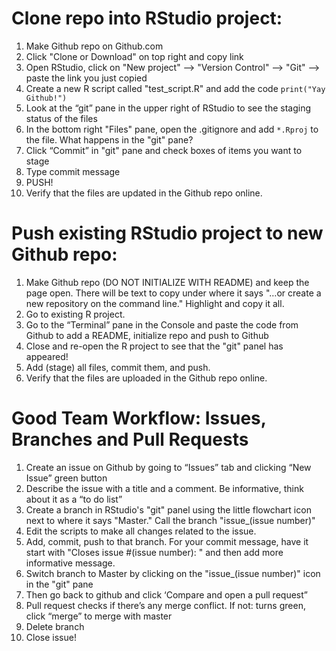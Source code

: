 # Clone repo into RStudio project:
1. Make Github repo on Github.com
2. Click "Clone or Download" on top right and copy link
3. Open RStudio, click on "New project" —> "Version Control" —> "Git" —> paste the link you just copied
4. Create a new R script called "test_script.R" and add the code `print("Yay Github!")`
5. Look at the “git” pane in the upper right of RStudio to see the staging status of the files
6. In the bottom right "Files" pane, open the .gitignore and add `*.Rproj` to the file. What happens in the "git" pane?
7. Click “Commit” in "git" pane and check boxes of items you want to stage
8. Type commit message
9. PUSH!
10. Verify that the files are updated in the Github repo online.

# Push existing RStudio project to new Github repo:
1. Make Github repo (DO NOT INITIALIZE WITH README) and keep the page open. There will be text to copy under where it says "…or create a new repository on the command line." Highlight and copy it all.
2. Go to existing R project.
3. Go to the “Terminal” pane in the Console and paste the code from Github to add a README, initialize repo and push to Github
4. Close and re-open the R project to see that the "git" panel has appeared!
5. Add (stage) all files, commit them, and push.
6. Verify that the files are uploaded in the Github repo online.

# Good Team Workflow: Issues, Branches and Pull Requests
1. Create an issue on Github by going to “Issues” tab and clicking “New Issue” green button
2. Describe the issue with a title and a comment. Be informative, think about it as a “to do list”
3. Create a branch in RStudio's "git" panel using the little flowchart icon next to where it says "Master." Call the branch "issue_(issue number)"
4. Edit the scripts to make all changes related to the issue.
5. Add, commit, push to that branch. For your commit message, have it start with "Closes issue #(issue number): " and then add more informative message.
6. Switch branch to Master by clicking on the "issue_(issue number)" icon in the "git" pane
7. Then go back to github and click ‘Compare and open a pull request”
8. Pull request checks if there’s any merge conflict. If not: turns green, click “merge” to merge with master
9. Delete branch
10. Close issue! 

